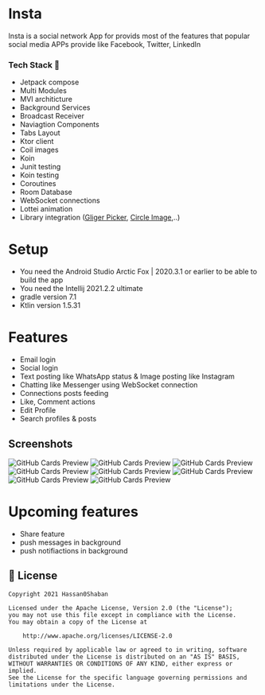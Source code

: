 # Insta

Insta is a social network App for provids most of the features that popular social media APPs provide like Facebook, Twitter, LinkedIn



### Tech Stack 🚀
- Jetpack compose
- Multi Modules
- MVI architicture
- Background Services
- Broadcast Receiver
- Naviagtion Components
- Tabs Layout
- Ktor client
- Coil images
- Koin
- Junit testing
- Koin testing
- Coroutines
- Room Database
- WebSocket connections
- Lottei animation
- Library integration (<a href="https://github.com/OpenSooq/Gligar">Gliger Picker</a>, <a href="https://github.com/hdodenhof/CircleImageView">Circle Image</a>,..)



# Setup
- You need the Android Studio Arctic Fox | 2020.3.1 or earlier to be able to build the app
- You need the Intellij 2021.2.2 ultimate 
- gradle version 7.1
- Ktlin version 1.5.31

# Features
- Email login
- Social login
- Text posting like WhatsApp status & Image posting like Instagram
- Chatting like Messenger using WebSocket connection
- Connections posts feeding
- Like, Comment actions
- Edit Profile
- Search profiles & posts


## Screenshots
![GitHub Cards Preview](https://github.com/hassan0shaban/Insta/blob/master/out/screen_shot%20(5).gif?raw=true)
![GitHub Cards Preview](https://github.com/hassan0shaban/Insta/blob/master/out/screen_shot%20(4).gif?raw=true)
![GitHub Cards Preview](https://github.com/hassan0shaban/Insta/blob/master/out/screen_shot%20(1).gif?raw=true)
![GitHub Cards Preview](https://github.com/hassan0shaban/Insta/blob/master/out/screen_shot%20(2).gif?raw=true)
![GitHub Cards Preview](https://github.com/hassan0shaban/Insta/blob/master/out/screen_shot%20(3).gif?raw=true)
![GitHub Cards Preview](https://github.com/hassan0shaban/Insta/blob/master/out/screen_shot%20(6).gif?raw=true)
![GitHub Cards Preview](https://github.com/hassan0shaban/Insta/blob/master/out/screen_shot%20(7).gif?raw=true)
![GitHub Cards Preview](https://github.com/hassan0shaban/Insta/blob/master/out/screen_shot%20(8).gif?raw=true)

# Upcoming features
- Share feature
- push messages in background
- push notifiactions in background


## 📃 License

```
Copyright 2021 Hassan0Shaban

Licensed under the Apache License, Version 2.0 (the "License");
you may not use this file except in compliance with the License.
You may obtain a copy of the License at

    http://www.apache.org/licenses/LICENSE-2.0

Unless required by applicable law or agreed to in writing, software
distributed under the License is distributed on an "AS IS" BASIS,
WITHOUT WARRANTIES OR CONDITIONS OF ANY KIND, either express or implied.
See the License for the specific language governing permissions and
limitations under the License.
```
